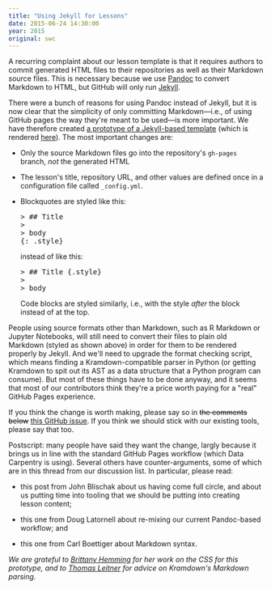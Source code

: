 ```yaml
---
title: "Using Jekyll for Lessons"
date: 2015-06-24 14:30:00
year: 2015
original: swc
---
```

<p>
  A recurring complaint about our lesson template
  is that it requires authors to commit generated HTML files to their repositories
  as well as their Markdown source files.
  This is necessary because we use <a href="http://pandoc.org">Pandoc</a> to convert Markdown to HTML,
  but GitHub will only run <a href="http://jekyllrb.com/">Jekyll</a>.
</p>
<p>
  There were a bunch of reasons for using Pandoc instead of Jekyll,
  but it is now clear that the simplicity of only committing Markdown&mdash;i.e.,
  of using GitHub pages the way they're meant to be used&mdash;is more important.
  We have therefore created
  <a href="https://github.com/gvwilson/using-jekyll">a prototype of a Jekyll-based template</a>
  (which is rendered <a href="http://gvwilson.github.io/using-jekyll/">here</a>).
  The most important changes are:
</p>
<ul>
  <li>
    <p>
      Only the source Markdown files go into the repository's <code>gh-pages</code> branch,
      <em>not</em> the generated HTML
    </p>
  </li>
  <li>
    <p>
      The lesson's title, repository URL, and other values are defined once
      in a configuration file called <code>_config.yml</code>.
    </p>
  </li>
  <li>
    <p>
      Blockquotes are styled like this:
    </p>
<pre>
> ## Title
>
> body
{: .style}
</pre>
    <p>
      instead of like this:
    </p>
<pre>
> ## Title {.style}
>
> body
</pre>
    <p>
      Code blocks are styled similarly,
      i.e.,
      with the style <em>after</em> the block instead of at the top.
    </p>
  </li>
</ul>
<p>
  People using source formats other than Markdown,
  such as R Markdown or Jupyter Notebooks,
  will still need to convert their files to plain old Markdown
  (styled as shown above)
  in order for them to be rendered properly by Jekyll.
  And we'll need to upgrade the format checking script,
  which means finding a Kramdown-compatible parser in Python
  (or getting Kramdown to spit out its AST as a data structure
  that a Python program can consume).
  But most of these things have to be done anyway,
  and it seems that most of our contributors think they're a price worth paying
  for a "real" GitHub Pages experience.
</p>
<p>
  If you think the change is worth making,
  please say so in <strike>the comments below</strike>
  <a href="{{'/lesson-template/issues/279' | relative_url}}">this GitHub issue</a>.
  If you think we should stick with our existing tools,
  please say that too.
</p>
<p>
  Postscript:
  many people have said they want the change,
  largly because it brings us in line with the standard GitHub Pages workflow
  (which Data Carpentry is using).
  Several others have counter-arguments,
  some of which are in 
  this thread
  from our discussion list.
  In particular,
  please read:
</p>
<ul>
  <li>
    <p>
      this post
      from John Blischak about us having come full circle,
      and about us putting time into tooling that we should be putting into creating lesson content;
    </p>
  </li>
  <li>
    <p>
      this one
      from Doug Latornell about re-mixing our current Pandoc-based workflow; and
    </p>
  </li>
  <li>
    <p>
      this one
      from Carl Boettiger about Markdown syntax.
    </p>
  </li>
</ul>
<p>
  <em>
    We are grateful to <a href="http://brittanyhemming.com/">Brittany Hemming</a>
    for her work on the CSS for this prototype,
    and to <a href="http://www.mat.univie.ac.at/~leitner/">Thomas Leitner</a>
    for advice on Kramdown's Markdown parsing.
  </em>
</p>
